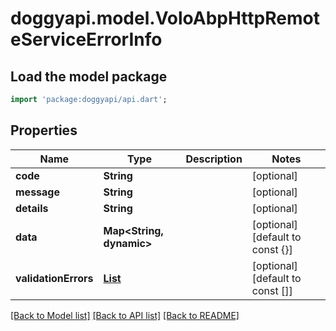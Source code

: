 # doggyapi.model.VoloAbpHttpRemoteServiceErrorInfo

## Load the model package
```dart
import 'package:doggyapi/api.dart';
```

## Properties
Name | Type | Description | Notes
------------ | ------------- | ------------- | -------------
**code** | **String** |  | [optional] 
**message** | **String** |  | [optional] 
**details** | **String** |  | [optional] 
**data** | **Map<String, dynamic>** |  | [optional] [default to const {}]
**validationErrors** | [**List<VoloAbpHttpRemoteServiceValidationErrorInfo>**](VoloAbpHttpRemoteServiceValidationErrorInfo.md) |  | [optional] [default to const []]

[[Back to Model list]](../README.md#documentation-for-models) [[Back to API list]](../README.md#documentation-for-api-endpoints) [[Back to README]](../README.md)


